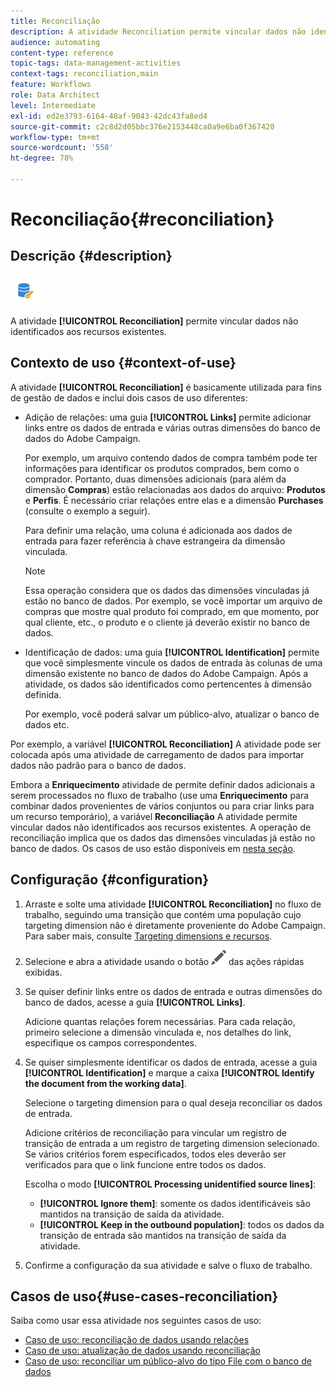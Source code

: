 ```yaml
---
title: Reconciliação
description: A atividade Reconciliation permite vincular dados não identificados aos recursos existentes.
audience: automating
content-type: reference
topic-tags: data-management-activities
context-tags: reconciliation,main
feature: Workflows
role: Data Architect
level: Intermediate
exl-id: ed2e3793-6164-48af-9043-42dc43fa8ed4
source-git-commit: c2c8d2d05bbc376e2153448ca0a9e6ba0f367420
workflow-type: tm+mt
source-wordcount: '558'
ht-degree: 78%

---
```


# Reconciliação{#reconciliation}

## Descrição {#description}

![](assets/reconciliation.png)

A atividade **[!UICONTROL Reconciliation]** permite vincular dados não identificados aos recursos existentes.

## Contexto de uso {#context-of-use}

A atividade **[!UICONTROL Reconciliation]** é basicamente utilizada para fins de gestão de dados e inclui dois casos de uso diferentes:

* Adição de relações: uma guia **[!UICONTROL Links]** permite adicionar links entre os dados de entrada e várias outras dimensões do banco de dados do Adobe Campaign.

  Por exemplo, um arquivo contendo dados de compra também pode ter informações para identificar os produtos comprados, bem como o comprador. Portanto, duas dimensões adicionais (para além da dimensão **Compras**) estão relacionadas aos dados do arquivo: **Produtos** e **Perfis**. É necessário criar relações entre elas e a dimensão **Purchases** (consulte o exemplo a seguir).

  Para definir uma relação, uma coluna é adicionada aos dados de entrada para fazer referência à chave estrangeira da dimensão vinculada.

  >[!NOTE]
  >
  >Essa operação considera que os dados das dimensões vinculadas já estão no banco de dados. Por exemplo, se você importar um arquivo de compras que mostre qual produto foi comprado, em que momento, por qual cliente, etc., o produto e o cliente já deverão existir no banco de dados.

* Identificação de dados: uma guia **[!UICONTROL Identification]** permite que você simplesmente vincule os dados de entrada às colunas de uma dimensão existente no banco de dados do Adobe Campaign. Após a atividade, os dados são identificados como pertencentes à dimensão definida.

  Por exemplo, você poderá salvar um público-alvo, atualizar o banco de dados etc.

Por exemplo, a variável **[!UICONTROL Reconciliation]** A atividade pode ser colocada após uma atividade de carregamento de dados para importar dados não padrão para o banco de dados.

Embora a **Enriquecimento** atividade de permite definir dados adicionais a serem processados no fluxo de trabalho (use uma **Enriquecimento** para combinar dados provenientes de vários conjuntos ou para criar links para um recurso temporário), a variável **Reconciliação** A atividade permite vincular dados não identificados aos recursos existentes. A operação de reconciliação implica que os dados das dimensões vinculadas já estão no banco de dados. Os casos de uso estão disponíveis em [nesta seção](#use-cases-reconciliation).


## Configuração {#configuration}

1. Arraste e solte uma atividade **[!UICONTROL Reconciliation]** no fluxo de trabalho, seguindo uma transição que contém uma população cujo targeting dimension não é diretamente proveniente do Adobe Campaign. Para saber mais, consulte [Targeting dimensions e recursos](../../automating/using/query.md#targeting-dimensions-and-resources).
1. Selecione e abra a atividade usando o botão ![](assets/edit_darkgrey-24px.png) das ações rápidas exibidas.
1. Se quiser definir links entre os dados de entrada e outras dimensões do banco de dados, acesse a guia **[!UICONTROL Links]**.

   Adicione quantas relações forem necessárias. Para cada relação, primeiro selecione a dimensão vinculada e, nos detalhes do link, especifique os campos correspondentes.

1. Se quiser simplesmente identificar os dados de entrada, acesse a guia **[!UICONTROL Identification]** e marque a caixa **[!UICONTROL Identify the document from the working data]**.

   Selecione o targeting dimension para o qual deseja reconciliar os dados de entrada.

   Adicione critérios de reconciliação para vincular um registro de transição de entrada a um registro de targeting dimension selecionado. Se vários critérios forem especificados, todos eles deverão ser verificados para que o link funcione entre todos os dados.

   Escolha o modo **[!UICONTROL Processing unidentified source lines]**:

   * **[!UICONTROL Ignore them]**: somente os dados identificáveis são mantidos na transição de saída da atividade.
   * **[!UICONTROL Keep in the outbound population]**: todos os dados da transição de entrada são mantidos na transição de saída da atividade.

1. Confirme a configuração da sua atividade e salve o fluxo de trabalho.


## Casos de uso{#use-cases-reconciliation}

Saiba como usar essa atividade nos seguintes casos de uso:

* [Caso de uso: reconciliação de dados usando relações](../../automating/using/reconciliation-using-relations.md)
* [Caso de uso: atualização de dados usando reconciliação](../../automating/using/data-update-reconciliation.md)
* [Caso de uso: reconciliar um público-alvo do tipo File com o banco de dados](../../automating/using/reconcile-file-audience-with-database.md)